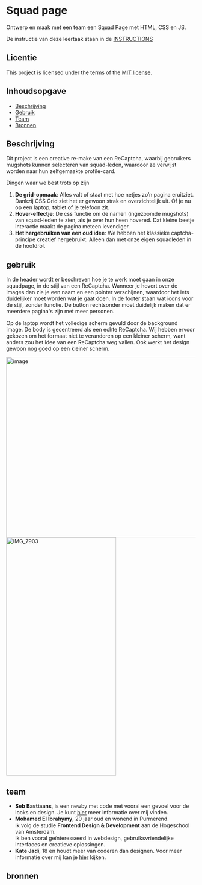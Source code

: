 
# Squad page

Ontwerp en maak met een team een Squad Page met HTML, CSS en JS.

De instructie van deze leertaak staan in de [INSTRUCTIONS](https://github.com/fdnd-task/your-tribe-squad-page/blob/main/docs/INSTRUCTIONS.md)

## Licentie

This project is licensed under the terms of the [MIT license](./LICENSE).



## Inhoudsopgave

  * [Beschrijving](#beschrijving)
  * [Gebruik](#gebruik)
  * [Team](#team)
  * [Bronnen](#bronnen)

## Beschrijving
Dit project is een creative re-make van een ReCaptcha, waarbij gebruikers mugshots kunnen selecteren van squad-leden, waardoor ze verwijst worden naar hun zelfgemaakte profile-card.

Dingen waar we  best trots op zijn

1. **De grid-opmaak**:
Alles valt of staat met hoe netjes zo’n pagina eruitziet. Dankzij CSS Grid ziet het er gewoon strak en overzichtelijk uit. Of je nu op een laptop, tablet of je telefoon zit.
2. **Hover-effectje**:
De css functie om de namen (ingezoomde mugshots) van squad-leden te zien, als je over hun heen hovered. Dat kleine beetje interactie maakt de pagina meteen levendiger.
3. **Het hergebruiken van een oud idee**:
We hebben het klassieke captcha-principe creatief hergebruikt. Alleen dan met onze eigen squadleden in de hoofdrol.

## gebruik
In de header wordt er beschreven hoe je te werk moet gaan in onze squadpage, in de stijl van een ReCaptcha. Wanneer je hovert over de images dan zie je een naam en een pointer verschijnen, waardoor het iets duidelijker moet worden wat je gaat doen. In de footer staan wat icons voor de stijl, zonder functie. De button rechtsonder moet duidelijk maken dat er meerdere pagina's zijn met meer personen. 

Op de laptop wordt het volledige scherm gevuld door de background image. De body is gecentreerd als een echte ReCaptcha. Wij hebben ervoor gekozen om het formaat niet te veranderen op een kleiner scherm, want anders zou het idee van een ReCaptcha weg vallen. Ook werkt het design gewoon nog goed op een kleiner scherm. 

<img width="735" height="478" alt="image" src="https://github.com/user-attachments/assets/1bde4c1a-0dfb-4fb7-995c-5d9ef9b11373" />
<img width="292" height="633" alt="IMG_7903" src="https://github.com/user-attachments/assets/01177e34-2ce3-4ec2-be5d-c38135d47f91" />

## team
 - **Seb Bastiaans**, is een newby met code met vooral een gevoel voor de looks en design. Je kunt [hier](https://github.com/SebBastiaans) meer informatie over mij vinden.
 - **Mohamed El Ibrahymy**, 20 jaar oud en wonend in Purmerend.  
   Ik volg de studie **Frontend Design & Development** aan de Hogeschool van Amsterdam.  
   Ik ben vooral geïnteresseerd in webdesign, gebruiksvriendelijke interfaces en creatieve oplossingen.
- **Kate Jadi**, 18 en houdt meer van coderen dan designen. Voor meer informatie over mij kan je [hier](https://kitkatisvibing.github.io/your-tribe-profile-card/) kijken.
## bronnen
